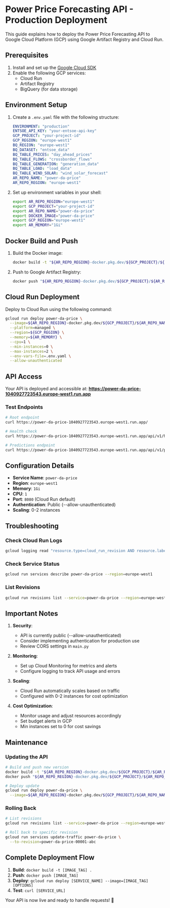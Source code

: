 # Power Price Forecasting API - Production Deployment

This guide explains how to deploy the Power Price Forecasting API to Google Cloud Platform (GCP) using Google Artifact Registry and Cloud Run.

## Prerequisites

1. Install and set up the [Google Cloud SDK](https://cloud.google.com/sdk/docs/install)
2. Enable the following GCP services:
   - Cloud Run
   - Artifact Registry
   - BigQuery (for data storage)

## Environment Setup

1. Create a `.env.yaml` file with the following structure:
   ```yaml
   ENVIRONMENT: "production"
   ENTSOE_API_KEY: "your-entsoe-api-key"
   GCP_PROJECT: "your-project-id"
   GCP_REGION: "europe-west1"
   BQ_REGION: "europe-west1"
   BQ_DATASET: "entsoe_data"
   BQ_TABLE_PRICES: "day_ahead_prices"
   BQ_TABLE_FLOWS: "crossborder_flows"
   BQ_TABLE_GENERATION: "generation_data"
   BQ_TABLE_LOAD: "load_data"
   BQ_TABLE_WIND_SOLAR: "wind_solar_forecast"
   AR_REPO_NAME: "power-da-price"
   AR_REPO_REGION: "europe-west1"
   ```

2. Set up environment variables in your shell:
   ```bash
   export AR_REPO_REGION="europe-west1"
   export GCP_PROJECT="your-project-id"
   export AR_REPO_NAME="power-da-price"
   export DOCKER_IMAGE="power-da-price"
   export GCP_REGION="europe-west1"
   export AR_MEMORY="1Gi"
   ```

## Docker Build and Push

1. Build the Docker image:
   ```bash
   docker build -t "${AR_REPO_REGION}-docker.pkg.dev/${GCP_PROJECT}/${AR_REPO_NAME}/${DOCKER_IMAGE}:latest" .
   ```

2. Push to Google Artifact Registry:
   ```bash
   docker push "${AR_REPO_REGION}-docker.pkg.dev/${GCP_PROJECT}/${AR_REPO_NAME}/${DOCKER_IMAGE}:latest"
   ```

## Cloud Run Deployment

Deploy to Cloud Run using the following command:

```bash
gcloud run deploy power-da-price \
  --image=${AR_REPO_REGION}-docker.pkg.dev/${GCP_PROJECT}/${AR_REPO_NAME}/${DOCKER_IMAGE}:latest \
  --platform=managed \
  --region=${GCP_REGION} \
  --memory=${AR_MEMORY} \
  --cpu=1 \
  --min-instances=0 \
  --max-instances=2 \
  --env-vars-file=.env.yaml \
  --allow-unauthenticated
```

## API Access

Your API is deployed and accessible at:
**https://power-da-price-1040927723543.europe-west1.run.app**

### Test Endpoints

```bash
# Root endpoint
curl https://power-da-price-1040927723543.europe-west1.run.app/

# Health check
curl https://power-da-price-1040927723543.europe-west1.run.app/api/v1/health

# Predictions endpoint
curl https://power-da-price-1040927723543.europe-west1.run.app/api/v1/predictions
```

## Configuration Details

- **Service Name**: `power-da-price`
- **Region**: `europe-west1`
- **Memory**: `1Gi`
- **CPU**: `1`
- **Port**: `8080` (Cloud Run default)
- **Authentication**: Public (--allow-unauthenticated)
- **Scaling**: 0-2 instances

## Troubleshooting

### Check Cloud Run Logs
```bash
gcloud logging read "resource.type=cloud_run_revision AND resource.labels.service_name=power-da-price" --limit=50
```

### Check Service Status
```bash
gcloud run services describe power-da-price --region=europe-west1
```

### List Revisions
```bash
gcloud run revisions list --service=power-da-price --region=europe-west1
```

## Important Notes

1. **Security**:
   - API is currently public (--allow-unauthenticated)
   - Consider implementing authentication for production use
   - Review CORS settings in `main.py`

2. **Monitoring**:
   - Set up Cloud Monitoring for metrics and alerts
   - Configure logging to track API usage and errors

3. **Scaling**:
   - Cloud Run automatically scales based on traffic
   - Configured with 0-2 instances for cost optimization

4. **Cost Optimization**:
   - Monitor usage and adjust resources accordingly
   - Set budget alerts in GCP
   - Min instances set to 0 for cost savings

## Maintenance

### Updating the API
```bash
# Build and push new version
docker build -t "${AR_REPO_REGION}-docker.pkg.dev/${GCP_PROJECT}/${AR_REPO_NAME}/${DOCKER_IMAGE}:latest" .
docker push "${AR_REPO_REGION}-docker.pkg.dev/${GCP_PROJECT}/${AR_REPO_NAME}/${DOCKER_IMAGE}:latest"

# Deploy update
gcloud run deploy power-da-price \
  --image=${AR_REPO_REGION}-docker.pkg.dev/${GCP_PROJECT}/${AR_REPO_NAME}/${DOCKER_IMAGE}:latest
```

### Rolling Back
```bash
# List revisions
gcloud run revisions list --service=power-da-price --region=europe-west1

# Roll back to specific revision
gcloud run services update-traffic power-da-price \
  --to-revision=power-da-price-00001-abc
```

## Complete Deployment Flow

1. **Build**: `docker build -t [IMAGE_TAG] .`
2. **Push**: `docker push [IMAGE_TAG]`
3. **Deploy**: `gcloud run deploy [SERVICE_NAME] --image=[IMAGE_TAG] [OPTIONS]`
4. **Test**: `curl [SERVICE_URL]`

Your API is now live and ready to handle requests! 🚀

